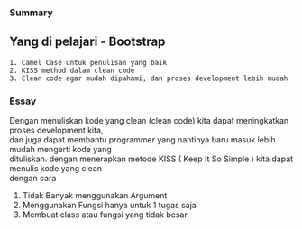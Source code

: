 ### Summary

## Yang di pelajari - Bootstrap
    1. Camel Case untuk penulisan yang baik
    2. KISS method dalam clean code
    3. Clean code agar mudah dipahami, dan proses development lebih mudah

### Essay
   Dengan menuliskan kode yang clean (clean code) kita dapat meningkatkan proses development kita,<br>dan juga dapat membantu programmer yang nantinya baru masuk lebih mudah mengerti kode yang<br> dituliskan. dengan menerapkan metode KISS ( Keep It So Simple ) kita dapat menulis kode yang clean <br> dengan cara<br>
   1. Tidak Banyak menggunakan Argument<br>
   2. Menggunakan Fungsi hanya untuk 1 tugas saja<br>
   3. Membuat class atau fungsi yang tidak besar <br>
